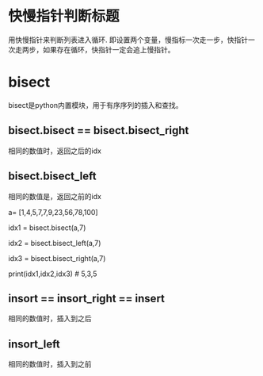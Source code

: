 # 快慢指针判断标题
用快慢指针来判断列表进入循环.
  即设置两个变量，慢指标一次走一步，快指针一次走两步，如果存在循环，快指针一定会追上慢指针。


# bisect
bisect是python内置模块，用于有序序列的插入和查找。

## bisect.bisect == bisect.bisect_right

相同的数值时，返回之后的idx

## bisect.bisect_left 

相同的数值是，返回之前的idx

a= [1,4,5,7,7,9,23,56,78,100]

idx1 = bisect.bisect(a,7)

idx2 = bisect.bisect_left(a,7)

idx3 = bisect.bisect_right(a,7)

print(idx1,idx2,idx3)   # 5,3,5


## insort  == insort_right == insert 

相同的数值时，插入到之后

## insort_left 

相同的数值时，插入到之前
